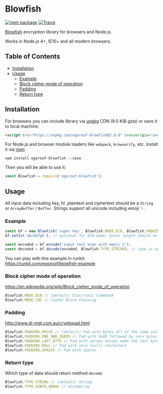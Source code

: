 <!--
Be sure you are editing the draft (/tools/README.draft.md) not the root readme as it's generated automatically.
-->

# Blowfish

[![npm package][npm-badge]][npm] [![Travis][build-badge]][build]

[build-badge]: https://img.shields.io/travis/egoroof/blowfish.svg?style=flat-square
[build]: https://travis-ci.org/egoroof/blowfish

[npm-badge]: https://img.shields.io/npm/v/egoroof-blowfish.svg?style=flat-square
[npm]: https://www.npmjs.org/package/egoroof-blowfish

[Blowfish](https://en.wikipedia.org/wiki/Blowfish_(cipher)) encryption library for browsers and Node.js.

Works in Node.js 4+, IE10+ and all modern browsers.

## Table of Contents

- [Installation](#installation)
- [Usage](#usage)
  - [Example](#example)
  - [Block cipher mode of operation](#block-cipher-mode-of-operation)
  - [Padding](#padding)
  - [Return type](#return-type)

## Installation

For browsers you can include library via [unpkg](https://unpkg.com/) CDN (9.0 KiB gzip) or save it to local machine:

```html
<script src="https://unpkg.com/egoroof-blowfish@2.0.0" crossorigin="anonymous" integrity="sha384-eyTO0feB+8rpercCt+UlEBRE6DVqBlHsgWM279RIcNn9DmwnEeUfiJsl42NyIEfa"></script>
```

For Node.js and browser module loaders like `webpack`, `browserify`, etc. install it via [npm](https://www.npmjs.com/):

```
npm install egoroof-blowfish --save
```

Then you will be able to use it:

```js
const Blowfish = require('egoroof-blowfish');
```

## Usage

All input data including key, IV, plaintext and ciphertext should be a `String` or `ArrayBuffer` / `Buffer`.
Strings support all unicode including emoji ✨.

### Example

```js
const bf = new Blowfish('super key', Blowfish.MODE.ECB, Blowfish.PADDING.NULL); // only key isn't optional
bf.setIv('abcdefgh'); // optional for ECB mode; bytes length should be equal 8

const encoded = bf.encode('input text even with emoji 🎅');
const decoded = bf.decode(encoded, Blowfish.TYPE.STRING); // type is optional
```

You can play with this example in runkit: https://runkit.com/egoroof/blowfish-example

### Block cipher mode of operation

https://en.wikipedia.org/wiki/Block_cipher_mode_of_operation

```js
Blowfish.MODE.ECB // (default) Electronic Codebook
Blowfish.MODE.CBC // Cipher Block Chaining
```

### Padding

http://www.di-mgt.com.au/cryptopad.html

```js
Blowfish.PADDING.PKCS5 // (default) Pad with bytes all of the same value as the number of padding bytes
Blowfish.PADDING.ONE_AND_ZEROS // Pad with 0x80 followed by zero bytes
Blowfish.PADDING.LAST_BYTE // Pad with zeroes except make the last byte equal to the number of padding bytes
Blowfish.PADDING.NULL // Pad with zero (null) characters
Blowfish.PADDING.SPACES // Pad with spaces
```

### Return type

Which type of data should return method `decode`:

```js
Blowfish.TYPE.STRING // (default) String
Blowfish.TYPE.UINT8_ARRAY // Uint8Array
```
